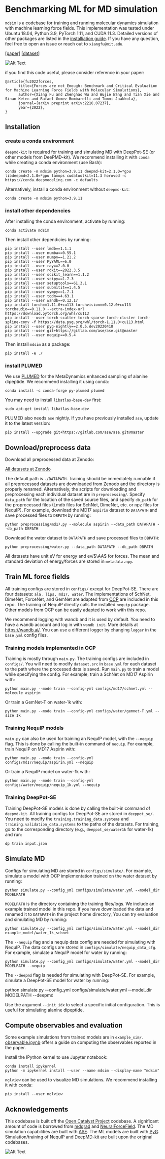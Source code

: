 # Benchmarking ML for MD simulation

`mdsim` is a codebase for training and running molecular dynamics simulation with machine learning force fields. This implementation was tested under Ubuntu 18.04, Python 3.9, PyTorch 1.11, and CUDA 11.3. Detailed versions of other packages are listed in the [installiation guide](#install-other-dependencies). If you have any question, feel free to open an issue or reach out to `xiangfu@mit.edu`.

[[paper]](https://arxiv.org/abs/2210.07237)
[[dataset]](https://zenodo.org/record/7196767)

![Alt Text](assets/systems.png)

if you find this code useful, please consider reference in your paper:


```
@article{fu2022forces,
      title={Forces are not Enough: Benchmark and Critical Evaluation for Machine Learning Force Fields with Molecular Simulations}, 
      author={Xiang Fu and Zhenghao Wu and Wujie Wang and Tian Xie and Sinan Keten and Rafael Gomez-Bombarelli and Tommi Jaakkola},
      journal={arXiv preprint arXiv:2210.07237},
      year={2022},
}
```

## Installation

### create a conda environment

`deepmd-kit` is required for training and simulating MD with DeepPot-SE (or other models from DeePMD-kit). We recommend installing it with `conda` while creating a conda environment (use Bash):

```
conda create -n mdsim python=3.9.11 deepmd-kit=2.1.0=*gpu libdeepmd=2.1.0=*gpu lammps cudatoolkit=11.3 horovod -c https://conda.deepmodeling.com -c defaults
```

Alternatively, install a conda environment without `deepmd-kit`:

```
conda create -n mdsim python=3.9.11
```

### install other dependencies

After installing the conda environment, activate by running:

```
conda activate mdsim
```

Then install other dependicies by running:

```
pip install --user lmdb==1.1.1
pip install --user numba==0.55.1
pip install --user numpy==1.21.2
pip install --user PyYAML==6.0
pip install --user ray==2.0.0
pip install --user rdkit==2022.3.5
pip install --user scikit_learn==1.1.2
pip install --user scipy==1.7.3
pip install --user setuptools==61.3.1
pip install --user submitit==1.4.5
pip install --user sympy==1.7.1
pip install --user tqdm==4.63.1
pip install --user wandb==0.12.17
pip install torch==1.11.0+cu113 torchvision==0.12.0+cu113 torchaudio==0.11.0 --extra-index-url https://download.pytorch.org/whl/cu113
pip install --user torch-scatter torch-sparse torch-cluster torch-spline-conv -f https://data.pyg.org/whl/torch-1.11.0+cu113.html 
pip install --user pyg-nightly==2.0.5.dev20220418 
pip install --user git+https://gitlab.com/ase/ase.git@master
pip install --user nequip==0.5.4
```

Then install `mdsim` as a package:

```
pip install -e ./
```

### install PLUMED 

We use [PLUMED](https://www.plumed.org/) for the MetaDynamics enhanced sampling of alanine dipeptide. We recommend installing it using conda:

```
conda install -c conda-forge py-plumed plumed
```

You may need to install `libatlas-base-dev` first:

```
sudo apt-get install libatlas-base-dev
```

PLUMED also needs `ase` nightly. If you have previously installed `ase`, update it to the latest version:

```
pip install --upgrade git+https://gitlab.com/ase/ase.git@master
```


## Download/preprocess data

Download all preprocessed data at Zenodo:

[All datasets at Zenodo](https://zenodo.org/record/7196767)

The default path is `./DATAPATH`. Training should be immediately runnable if all preprocessed datasets are downloaded from Zenodo and the directory is properly renamed. Alternatively, the scripts for downloading and preprocessing each individual dataset are in `preprocessing/`. Specify `data_path` for the location of the saved source files, and specify `db_path` for the proprocessed files (Lmdb files for SchNet, DimeNet, etc. or npz files for NequIP). For example, download the MD17 `aspirin` dataset to `DATAPATH` and save processed files to `DBPATH` by running:

```
python preprocessing/md17.py --molecule aspirin --data_path DATAPATH --db_path DBPATH
```

Download the water dataset to `DATAPATH` and save processed files to `DBPATH`:

```
python preprocessing/water.py --data_path DATAPATH --db_path DBPATH
```

All datasets have unit eV for energy and ev/$\AA$ for forces. The mean and standard deviation of energy/forces are stored in `metadata.npy`.


## Train ML force fields

All training configs are stored in `configs/` except for DeepPot-SE. There are four datasets: `ala, lips, md17, water`. The implementations of SchNet, DimeNet, ForceNet, and GemNet are adapted from [OCP](https://github.com/Open-Catalyst-Project/ocp) are included in this repo. The training of NequIP directly calls the installed `nequip` package. Other models from OCP can be easily adapted to work with this repo.

We recommend logging with wandb and it is used by default. You need to have a wandb account and log in with `wandb init`. More details at https://wandb.ai/. You can use a different logger by changing `logger` in the `base.yml` config files.

### Training models implemented in OCP

Training is mostly through `main.py`. The training configs are included in `configs/`. You will need to modify `dataset.src` in `base.yml` for each dataset to the path where the processed data is saved. Run `main.py` to train a model while specifying the config. For example, train a SchNet on MD17 Aspirin with:

```
python main.py --mode train --config-yml configs/md17/schnet.yml --molecule aspirin
```

Or train a GemNet-T on water-1k with:

```
python main.py --mode train --config-yml configs/water/gemnet-T.yml --size 1k
```


### Training NequIP models

`main.py` can also be used for training an NequIP model, with the `--nequip` flag. This is done by calling the built-in command of `nequip`. For example, train NequIP on MD17 Aspirin with:

```
python main.py --mode train --config-yml configs/md17/nequip/aspirin.yml --nequip
```

Or train a NequIP model on water-1k with:

```
python main.py --mode train --config-yml configs/water/nequip/nequip_1k.yml --nequip
```


### Training DeepPot-SE

Training DeepPot-SE models is done by calling the built-in command of `deepmd-kit`. All training configs for DeepPot-SE are stored in `deeppot_se/`. You need to modify the `training.training_data.systems` and `training.validation_data.systems` to the paths of the datasets. For training, go to the corresponding directory (e.g., `deeppot_se/water1k` for water-1k) and run:

```
dp train input.json
```

## Simulate MD

Configs for simulating MD are stored in `configs/simulate/`. For example, simulate a model with OCP implementation trained on the water dataset by running:

```
python simulate.py --config_yml configs/simulate/water.yml --model_dir MODELPATH
```

`MODELPATH` is the directory containing the training files/logs. We include an example trained model in this repo. If you have downloaded the data and renamed it to `DATAPATH` in the project home directory, You can try evaluation and simulating MD by running:

```
python simulate.py --config_yml configs/simulate/water.yml --model_dir example_model/water_1k_schnet
```

The `--nequip` flag and a nequip data config are needed for simulating with NequIP. The data configs are stored in `configs/simulate/nequip_data_cfg`. For example, simulate a NequIP model for water by running:

```
python simulate.py --config_yml configs/simulate/water.yml --model_dir MODELPATH --nequip
```

The `--deepmd` flag is needed for simulating with DeepPot-SE. For example, simulate a DeepPot-SE model for water by running:

python simulate.py --config_yml configs/simulate/water.yml --model_dir MODELPATH --deepmd

Use the argument `--init_idx` to select a specific initial configuration. This is useful for simulating alanine dipeptide.

## Compute observables and evaluation

Some example simulations from trained models are in `example_sim/`. [observable.ipynb](./observable.ipynb) offers a guide on computing the observables reported in the paper.

Install the IPython kernel to use Jupyter notebook:

```
conda install ipykernel
python -m ipykernel install --user --name mdsim --display-name "mdsim"
```

`nglview` can be used to visualize MD simulations. We recommend installing it with conda:

```
pip install --user nglview
```

## Acknowledgements

This codebase is built off the [Open Catalyst Project](https://github.com/Open-Catalyst-Project/ocp) codebase. A significant amount of code is borrowed from [mdgrad](https://github.com/torchmd/mdgrad) and [NeuralForceField](https://github.com/learningmatter-mit/NeuralForceField). The MD simulation capabilities are built with [ASE](https://gitlab.com/ase/ase/-/tree/master/). The ML models are built with [PyG](https://github.com/pyg-team/pytorch_geometric). Simulation/training of [NequIP](https://github.com/mir-group/nequip) and [DeepMD-kit](https://github.com/deepmodeling/deepmd-kit) are built upon the original codebases.

![Alt Text](assets/ala2.gif)
